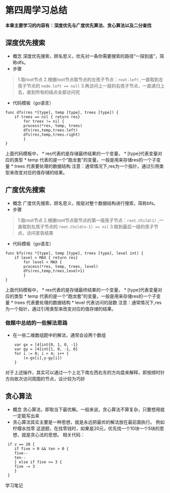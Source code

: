 # 第四周学习总结

**本章主要学习的内容有：深度优先与广度优先算法、贪心算法以及二分查找**



## 深度优先搜索

+ 概念
深度优先搜索，顾名思义，优先对一条你需要搜索的路径“一探到底”，简称dfs。
+ 步骤
> 1.取root节点
2.根据root节点取节点的左孩子节点：`root.left` ,一直取到左孩子节点的 `node.left == null`
3.再访问上一层的右孩子节点，一直递归上去，直到所有的结点全部访问完
+ 代码模板（go语言）
```
func dfs(res *[type], temp [type], trees [type]) {
	if trees == nil { return res} 
		for trees != nil {
		process(*res, temp, trees)
		dfs(res,temp,trees.left)
		dfs(res,temp,trees.right)
		}
}
```
上面代码模板中，
	* res代表的是存储最终结果的一个变量，
	* [type]代表变量对应的类型
	* temp 代表的是一个“跑龙套”的变量，一般是用来存储res的一个子变量
	* trees 代表要处理的数据结构
注意：通常情况下,res为一个指针，通过引用类型来改变对应的值存储的结果。

## 广度优先搜索
+ 概念
广度优先搜索，顾名思义，按层对整个数据结构进行搜索，简称bfs。
+ 步骤
> 1.取root节点
2.根据root节点取节点的第一级孩子节点：`root.Child(1)` ,一直取到左孩子节点的 `root.Child(n-1) == nil`
3.取到最后一级的孩子节点，访问宣告结束
+ 代码模板（go语言）
```
func bfs(res *[type], temp [type], trees [type], level int) {
	if level > MAX { return res} 
		for level < MAX {
		process(*res, temp, trees, level)
		dfs(res,temp,trees,level+1)
		}
}
```
上面代码模板中，
	* res代表的是存储最终结果的一个变量，
	* [type]代表变量对应的类型
	* temp 代表的是一个“跑龙套”的变量，一般是用来存储res的一个子变量
	* trees 代表要处理的数据结构
	* level 代表访问的层数
注意：通常情况下,res为一个指针，通过引用类型来改变对应的值存储的结果。

### 做题中总结的一些解法思路
+ 在一些二维数组题中的解法，通常会设两个数组
```
    var gx = [4]int{0, 1, 0, -1}
    var gy = [4]int{1, 0, -1, 0}
	for i := 0; i < 4; i++ {
		(x-gx[i],y-gy[i])
	}
```
对于上述操作，其实可以通过一个上北下南左西右东的方向盘来解释，即按顺时针方向依次访问周围的节点，设计较为巧妙
## 贪心算法
+ 概念
贪心算法，即取当下最优解。一般来说，贪心算法不算复杂，只要想用就一定能写出来
+ 贪心算法其实主要是一种思想，就是永远把最优的解法放在最前面执行。
例如 柠檬水找零 这道题，在找零钱时，如果是20元，优先找一个10块一个5块的思想，就是贪心法的思想。
相关代码：
```
 if v == 20 {
 	if five > 0 && ten > 0 {
 	five--
 	ten--
 	} else if five >= 3 {
 	five -= 3
 	}
 }
```
学习笔记
